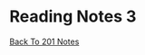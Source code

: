 # Reading Notes 3

 [Back To 201 Notes](https://stevenrej.github.io/reading-notes/readingnotes201main)